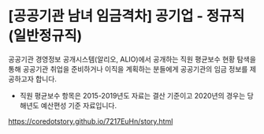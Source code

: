 [공공기관 남녀 임금격차] 공기업 - 정규직(일반정규직)
=====

공공기관 경영정보 공개시스템(알리오, ALIO)에서 공개하는 직원 평균보수 현황 탐색을 통해 공공기관 취업을 준비하거나 이직을 계획하는 분들에게 공공기관의 임금 정보를 제공하고자 합니다.
* 직원 평균보수 항목은 2015-2019년도 자료는 결산 기준이고 2020년의 경우는 당해년도 예산편성 기준 자료입니다.

<a href='https://coredotstory.github.io/7217EuHn/story.html'>https://coredotstory.github.io/7217EuHn/story.html</a>